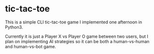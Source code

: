 # tic-tac-toe

This is a simple CLI tic-tac-toe game I implemented one afternoon in Python3.

Currently it is just a Player X vs Player O game between two users, but I plan
on implementing AI strategies so it can be both a human-vs-human and
human-vs-bot game.
